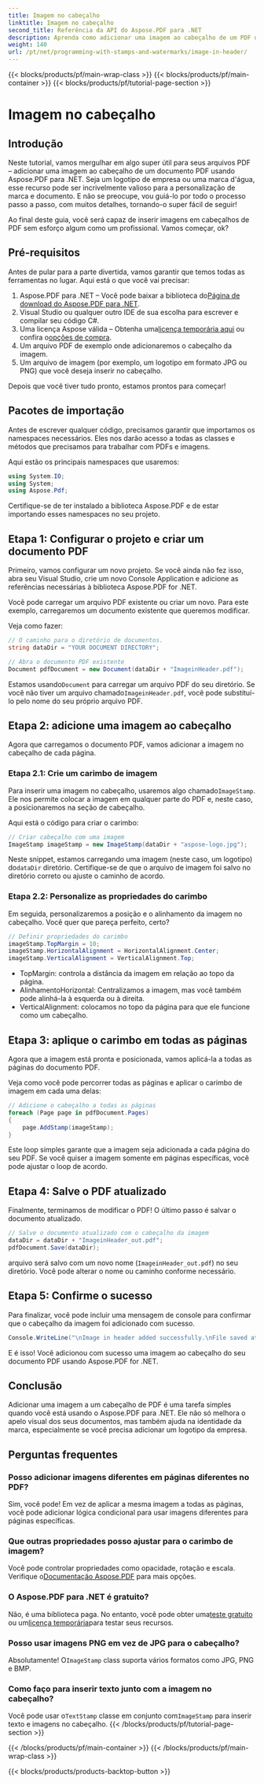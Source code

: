 ```yaml
---
title: Imagem no cabeçalho
linktitle: Imagem no cabeçalho
second_title: Referência da API do Aspose.PDF para .NET
description: Aprenda como adicionar uma imagem ao cabeçalho de um PDF usando o Aspose.PDF para .NET neste tutorial passo a passo.
weight: 140
url: /pt/net/programming-with-stamps-and-watermarks/image-in-header/
---
```


{{< blocks/products/pf/main-wrap-class >}}
{{< blocks/products/pf/main-container >}}
{{< blocks/products/pf/tutorial-page-section >}}

# Imagem no cabeçalho

## Introdução

Neste tutorial, vamos mergulhar em algo super útil para seus arquivos PDF – adicionar uma imagem ao cabeçalho de um documento PDF usando Aspose.PDF para .NET. Seja um logotipo de empresa ou uma marca d'água, esse recurso pode ser incrivelmente valioso para a personalização de marca e documento. E não se preocupe, vou guiá-lo por todo o processo passo a passo, com muitos detalhes, tornando-o super fácil de seguir!

Ao final deste guia, você será capaz de inserir imagens em cabeçalhos de PDF sem esforço algum como um profissional. Vamos começar, ok?

## Pré-requisitos

Antes de pular para a parte divertida, vamos garantir que temos todas as ferramentas no lugar. Aqui está o que você vai precisar:

1.  Aspose.PDF para .NET – Você pode baixar a biblioteca do[Página de download do Aspose.PDF para .NET](https://releases.aspose.com/pdf/net/).
2. Visual Studio ou qualquer outro IDE de sua escolha para escrever e compilar seu código C#.
3.  Uma licença Aspose válida – Obtenha uma[licença temporária aqui](https://purchase.aspose.com/temporary-license/) ou confira o[opções de compra](https://purchase.aspose.com/buy).
4. Um arquivo PDF de exemplo onde adicionaremos o cabeçalho da imagem.
5. Um arquivo de imagem (por exemplo, um logotipo em formato JPG ou PNG) que você deseja inserir no cabeçalho.

Depois que você tiver tudo pronto, estamos prontos para começar!

## Pacotes de importação

Antes de escrever qualquer código, precisamos garantir que importamos os namespaces necessários. Eles nos darão acesso a todas as classes e métodos que precisamos para trabalhar com PDFs e imagens.

Aqui estão os principais namespaces que usaremos:

```csharp
using System.IO;
using System;
using Aspose.Pdf;
```

Certifique-se de ter instalado a biblioteca Aspose.PDF e de estar importando esses namespaces no seu projeto.

## Etapa 1: Configurar o projeto e criar um documento PDF

Primeiro, vamos configurar um novo projeto. Se você ainda não fez isso, abra seu Visual Studio, crie um novo Console Application e adicione as referências necessárias à biblioteca Aspose.PDF for .NET.

Você pode carregar um arquivo PDF existente ou criar um novo. Para este exemplo, carregaremos um documento existente que queremos modificar.

Veja como fazer:

```csharp
// O caminho para o diretório de documentos.
string dataDir = "YOUR DOCUMENT DIRECTORY";

// Abra o documento PDF existente
Document pdfDocument = new Document(dataDir + "ImageinHeader.pdf");
```

 Estamos usando`Document` para carregar um arquivo PDF do seu diretório. Se você não tiver um arquivo chamado`ImageinHeader.pdf`, você pode substituí-lo pelo nome do seu próprio arquivo PDF.

## Etapa 2: adicione uma imagem ao cabeçalho

Agora que carregamos o documento PDF, vamos adicionar a imagem no cabeçalho de cada página.

### Etapa 2.1: Crie um carimbo de imagem
 Para inserir uma imagem no cabeçalho, usaremos algo chamado`ImageStamp`. Ele nos permite colocar a imagem em qualquer parte do PDF e, neste caso, a posicionaremos na seção de cabeçalho.

Aqui está o código para criar o carimbo:

```csharp
// Criar cabeçalho com uma imagem
ImageStamp imageStamp = new ImageStamp(dataDir + "aspose-logo.jpg");
```

 Neste snippet, estamos carregando uma imagem (neste caso, um logotipo) do`dataDir` diretório. Certifique-se de que o arquivo de imagem foi salvo no diretório correto ou ajuste o caminho de acordo.

### Etapa 2.2: Personalize as propriedades do carimbo
Em seguida, personalizaremos a posição e o alinhamento da imagem no cabeçalho. Você quer que pareça perfeito, certo?

```csharp
// Definir propriedades do carimbo
imageStamp.TopMargin = 10;
imageStamp.HorizontalAlignment = HorizontalAlignment.Center;
imageStamp.VerticalAlignment = VerticalAlignment.Top;
```

- TopMargin: controla a distância da imagem em relação ao topo da página.
- AlinhamentoHorizontal: Centralizamos a imagem, mas você também pode alinhá-la à esquerda ou à direita.
- VerticalAlignment: colocamos no topo da página para que ele funcione como um cabeçalho.

## Etapa 3: aplique o carimbo em todas as páginas

Agora que a imagem está pronta e posicionada, vamos aplicá-la a todas as páginas do documento PDF.

Veja como você pode percorrer todas as páginas e aplicar o carimbo de imagem em cada uma delas:

```csharp
// Adicione o cabeçalho a todas as páginas
foreach (Page page in pdfDocument.Pages)
{
    page.AddStamp(imageStamp);
}
```

Este loop simples garante que a imagem seja adicionada a cada página do seu PDF. Se você quiser a imagem somente em páginas específicas, você pode ajustar o loop de acordo.

## Etapa 4: Salve o PDF atualizado

Finalmente, terminamos de modificar o PDF! O último passo é salvar o documento atualizado.

```csharp
// Salve o documento atualizado com o cabeçalho da imagem
dataDir = dataDir + "ImageinHeader_out.pdf";
pdfDocument.Save(dataDir);
```

arquivo será salvo com um novo nome (`ImageinHeader_out.pdf`) no seu diretório. Você pode alterar o nome ou caminho conforme necessário.

## Etapa 5: Confirme o sucesso

Para finalizar, você pode incluir uma mensagem de console para confirmar que o cabeçalho da imagem foi adicionado com sucesso.

```csharp
Console.WriteLine("\nImage in header added successfully.\nFile saved at " + dataDir);
```

E é isso! Você adicionou com sucesso uma imagem ao cabeçalho do seu documento PDF usando Aspose.PDF for .NET.

## Conclusão

Adicionar uma imagem a um cabeçalho de PDF é uma tarefa simples quando você está usando o Aspose.PDF para .NET. Ele não só melhora o apelo visual dos seus documentos, mas também ajuda na identidade da marca, especialmente se você precisa adicionar um logotipo da empresa.

## Perguntas frequentes

### Posso adicionar imagens diferentes em páginas diferentes no PDF?
Sim, você pode! Em vez de aplicar a mesma imagem a todas as páginas, você pode adicionar lógica condicional para usar imagens diferentes para páginas específicas.

### Que outras propriedades posso ajustar para o carimbo de imagem?
 Você pode controlar propriedades como opacidade, rotação e escala. Verifique o[Documentação Aspose.PDF](https://reference.aspose.com/pdf/net/) para mais opções.

### O Aspose.PDF para .NET é gratuito?
 Não, é uma biblioteca paga. No entanto, você pode obter uma[teste gratuito](https://releases.aspose.com/) ou um[licença temporária](https://purchase.aspose.com/temporary-license/)para testar seus recursos.

### Posso usar imagens PNG em vez de JPG para o cabeçalho?
 Absolutamente! O`ImageStamp` class suporta vários formatos como JPG, PNG e BMP.

### Como faço para inserir texto junto com a imagem no cabeçalho?
 Você pode usar o`TextStamp` classe em conjunto com`ImageStamp` para inserir texto e imagens no cabeçalho.
{{< /blocks/products/pf/tutorial-page-section >}}

{{< /blocks/products/pf/main-container >}}
{{< /blocks/products/pf/main-wrap-class >}}

{{< blocks/products/products-backtop-button >}}

